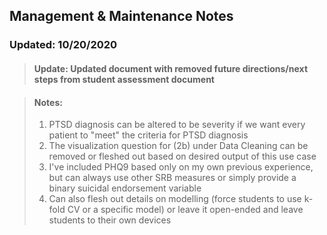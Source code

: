 ## Management & Maintenance Notes

### Updated: 10/20/2020

> #### Update: Updated document with removed future directions/next steps from student assessment document




> #### Notes:
> 1) PTSD diagnosis can be altered to be severity if we want every patient to "meet" the criteria for PTSD diagnosis
> 3) The visualization question for (2b) under Data Cleaning can be removed or fleshed out based on desired output of this use case
> 4) I've included PHQ9 based only on my own previous experience, but can always use other SRB measures or simply provide a binary suicidal endorsement variable 
> 5) Can also flesh out details on modelling (force students to use k-fold CV or a specific model) or leave it open-ended and leave students to their own devices


